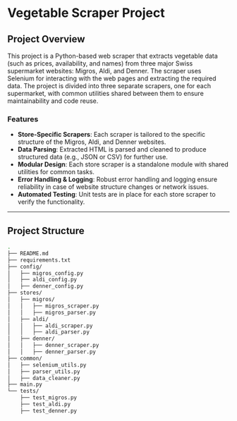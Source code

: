 # Vegetable Scraper Project

## Project Overview

This project is a Python-based web scraper that extracts vegetable data (such as prices, availability, and names) from three major Swiss supermarket websites: Migros, Aldi, and Denner. The scraper uses Selenium for interacting with the web pages and extracting the required data. The project is divided into three separate scrapers, one for each supermarket, with common utilities shared between them to ensure maintainability and code reuse.

### Features

- **Store-Specific Scrapers**: Each scraper is tailored to the specific structure of the Migros, Aldi, and Denner websites.
- **Data Parsing**: Extracted HTML is parsed and cleaned to produce structured data (e.g., JSON or CSV) for further use.
- **Modular Design**: Each store scraper is a standalone module with shared utilities for common tasks.
- **Error Handling & Logging**: Robust error handling and logging ensure reliability in case of website structure changes or network issues.
- **Automated Testing**: Unit tests are in place for each store scraper to verify the functionality.

---

## Project Structure

```bash
.
├── README.md
├── requirements.txt
├── config/
│   ├── migros_config.py
│   ├── aldi_config.py
│   ├── denner_config.py
├── stores/
│   ├── migros/
│   │   ├── migros_scraper.py
│   │   ├── migros_parser.py
│   ├── aldi/
│   │   ├── aldi_scraper.py
│   │   ├── aldi_parser.py
│   ├── denner/
│   │   ├── denner_scraper.py
│   │   ├── denner_parser.py
├── common/
│   ├── selenium_utils.py
│   ├── parser_utils.py
│   ├── data_cleaner.py
├── main.py
└── tests/
    ├── test_migros.py
    ├── test_aldi.py
    ├── test_denner.py

